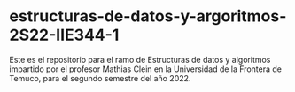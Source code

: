 # estructuras-de-datos-y-argoritmos-2S22-IIE344-1
Este es el repositorio para el ramo de Estructuras de datos y algoritmos impartido por el profesor Mathias Clein en la Universidad de la Frontera de Temuco, para el segundo semestre del año 2022.